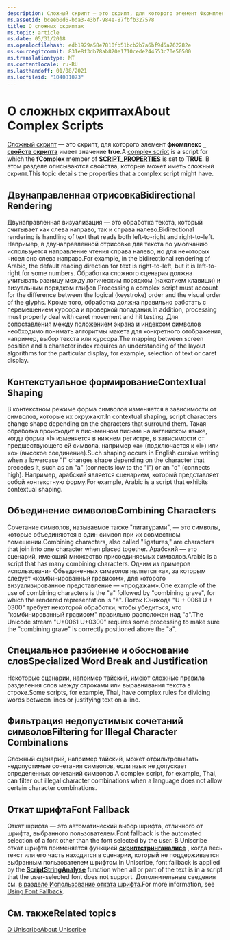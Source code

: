 ```yaml
---
description: Сложный скрипт — это скрипт, для которого элемент Фкомплекс свойств СКРИПТа \_ имеет значение true. В этом разделе описываются свойства, которые может иметь сложный скрипт.
ms.assetid: bceeb0d6-bda3-43bf-984e-87fbfb327578
title: О сложных скриптах
ms.topic: article
ms.date: 05/31/2018
ms.openlocfilehash: edb1929a58e7810fb51bcb2b7a6bf9d5a762282e
ms.sourcegitcommit: 831e8f3db78ab820e1710cede244553c70e50500
ms.translationtype: MT
ms.contentlocale: ru-RU
ms.lasthandoff: 01/08/2021
ms.locfileid: "104081073"
---
```

# <a name="about-complex-scripts"></a><span data-ttu-id="8c54a-104">О сложных скриптах</span><span class="sxs-lookup"><span data-stu-id="8c54a-104">About Complex Scripts</span></span>

<span data-ttu-id="8c54a-105">[Сложный скрипт](uniscribe-glossary.md) — это скрипт, для которого элемент **фкомплекс** [**\_ свойств скрипта**](/windows/desktop/api/Usp10/ns-usp10-script_properties) имеет значение **true**.</span><span class="sxs-lookup"><span data-stu-id="8c54a-105">A [complex script](uniscribe-glossary.md) is a script for which the **fComplex** member of [**SCRIPT\_PROPERTIES**](/windows/desktop/api/Usp10/ns-usp10-script_properties) is set to **TRUE**.</span></span> <span data-ttu-id="8c54a-106">В этом разделе описываются свойства, которые может иметь сложный скрипт.</span><span class="sxs-lookup"><span data-stu-id="8c54a-106">This topic details the properties that a complex script might have.</span></span>

## <a name="bidirectional-rendering"></a><span data-ttu-id="8c54a-107">Двунаправленная отрисовка</span><span class="sxs-lookup"><span data-stu-id="8c54a-107">Bidirectional Rendering</span></span>

<span data-ttu-id="8c54a-108">Двунаправленная визуализация — это обработка текста, который считывает как слева направо, так и справа налево.</span><span class="sxs-lookup"><span data-stu-id="8c54a-108">Bidirectional rendering is handling of text that reads both left-to-right and right-to-left.</span></span> <span data-ttu-id="8c54a-109">Например, в двунаправленной отрисовке для текста по умолчанию используется направление чтения справа налево, но для некоторых чисел оно слева направо.</span><span class="sxs-lookup"><span data-stu-id="8c54a-109">For example, in the bidirectional rendering of Arabic, the default reading direction for text is right-to-left, but it is left-to-right for some numbers.</span></span> <span data-ttu-id="8c54a-110">Обработка сложного сценария должна учитывать разницу между логическим порядком (нажатием клавиши) и визуальным порядком глифов.</span><span class="sxs-lookup"><span data-stu-id="8c54a-110">Processing a complex script must account for the difference between the logical (keystroke) order and the visual order of the glyphs.</span></span> <span data-ttu-id="8c54a-111">Кроме того, обработка должна правильно работать с перемещением курсора и проверкой попадания.</span><span class="sxs-lookup"><span data-stu-id="8c54a-111">In addition, processing must properly deal with caret movement and hit testing.</span></span> <span data-ttu-id="8c54a-112">Для сопоставления между положением экрана и индексом символов необходимо понимать алгоритмы макета для конкретного отображения, например, выбор текста или курсора.</span><span class="sxs-lookup"><span data-stu-id="8c54a-112">The mapping between screen position and a character index requires an understanding of the layout algorithms for the particular display, for example, selection of text or caret display.</span></span>

## <a name="contextual-shaping"></a><span data-ttu-id="8c54a-113">Контекстуальное формирование</span><span class="sxs-lookup"><span data-stu-id="8c54a-113">Contextual Shaping</span></span>

<span data-ttu-id="8c54a-114">В контекстном режиме форма символов изменяется в зависимости от символов, которые их окружают.</span><span class="sxs-lookup"><span data-stu-id="8c54a-114">In contextual shaping, script characters change shape depending on the characters that surround them.</span></span> <span data-ttu-id="8c54a-115">Такая обработка происходит в письменном письме на английском языке, когда форма «l» изменяется в нижнем регистре, в зависимости от предшествующего ей символа, например «a» (подключается к «l») или «o» (высокое соединение).</span><span class="sxs-lookup"><span data-stu-id="8c54a-115">Such shaping occurs in English cursive writing when a lowercase "l" changes shape depending on the character that precedes it, such as an "a" (connects low to the "l") or an "o" (connects high).</span></span> <span data-ttu-id="8c54a-116">Например, арабский является сценарием, который представляет собой контекстную форму.</span><span class="sxs-lookup"><span data-stu-id="8c54a-116">For example, Arabic is a script that exhibits contextual shaping.</span></span>

## <a name="combining-characters"></a><span data-ttu-id="8c54a-117">Объединение символов</span><span class="sxs-lookup"><span data-stu-id="8c54a-117">Combining Characters</span></span>

<span data-ttu-id="8c54a-118">Сочетание символов, называемое также "лигатурами", — это символы, которые объединяются в один символ при их совместном помещении.</span><span class="sxs-lookup"><span data-stu-id="8c54a-118">Combining characters, also called "ligatures," are characters that join into one character when placed together.</span></span> <span data-ttu-id="8c54a-119">Арабский — это сценарий, имеющий множество присоединяемых символов.</span><span class="sxs-lookup"><span data-stu-id="8c54a-119">Arabic is a script that has many combining characters.</span></span> <span data-ttu-id="8c54a-120">Одним из примеров использования Объединенных символов является «a», за которым следует «комбинированный грависом», для которого визуализированное представление — «продажам».</span><span class="sxs-lookup"><span data-stu-id="8c54a-120">One example of the use of combining characters is the "a" followed by "combining grave", for which the rendered representation is "à".</span></span> <span data-ttu-id="8c54a-121">Поток Юникода "U + 0061 U + 0300" требует некоторой обработки, чтобы убедиться, что "комбинированный грависом" правильно расположен над "a".</span><span class="sxs-lookup"><span data-stu-id="8c54a-121">The Unicode stream "U+0061 U+0300" requires some processing to make sure the "combining grave" is correctly positioned above the "a".</span></span>

## <a name="specialized-word-break-and-justification"></a><span data-ttu-id="8c54a-122">Специальное разбиение и обоснование слов</span><span class="sxs-lookup"><span data-stu-id="8c54a-122">Specialized Word Break and Justification</span></span>

<span data-ttu-id="8c54a-123">Некоторые сценарии, например тайский, имеют сложные правила разделения слов между строками или выравнивания текста в строке.</span><span class="sxs-lookup"><span data-stu-id="8c54a-123">Some scripts, for example, Thai, have complex rules for dividing words between lines or justifying text on a line.</span></span>

## <a name="filtering-for-illegal-character-combinations"></a><span data-ttu-id="8c54a-124">Фильтрация недопустимых сочетаний символов</span><span class="sxs-lookup"><span data-stu-id="8c54a-124">Filtering for Illegal Character Combinations</span></span>

<span data-ttu-id="8c54a-125">Сложный сценарий, например тайский, может отфильтровывать недопустимые сочетания символов, если язык не допускает определенных сочетаний символов.</span><span class="sxs-lookup"><span data-stu-id="8c54a-125">A complex script, for example, Thai, can filter out illegal character combinations when a language does not allow certain character combinations.</span></span>

## <a name="font-fallback"></a><span data-ttu-id="8c54a-126">Откат шрифта</span><span class="sxs-lookup"><span data-stu-id="8c54a-126">Font Fallback</span></span>

<span data-ttu-id="8c54a-127">Откат шрифта — это автоматический выбор шрифта, отличного от шрифта, выбранного пользователем.</span><span class="sxs-lookup"><span data-stu-id="8c54a-127">Font fallback is the automated selection of a font other than the font selected by the user.</span></span> <span data-ttu-id="8c54a-128">В Uniscribe откат шрифта применяется функцией [**скриптстринганалисе**](/windows/desktop/api/Usp10/nf-usp10-scriptstringanalyse) , когда весь текст или его часть находится в сценарии, который не поддерживается выбранным пользователем шрифтом.</span><span class="sxs-lookup"><span data-stu-id="8c54a-128">In Uniscribe, font fallback is applied by the [**ScriptStringAnalyse**](/windows/desktop/api/Usp10/nf-usp10-scriptstringanalyse) function when all or part of the text is in a script that the user-selected font does not support.</span></span> <span data-ttu-id="8c54a-129">Дополнительные сведения см. [в разделе Использование отката шрифта](using-font-fallback.md).</span><span class="sxs-lookup"><span data-stu-id="8c54a-129">For more information, see [Using Font Fallback](using-font-fallback.md).</span></span>

## <a name="related-topics"></a><span data-ttu-id="8c54a-130">См. также</span><span class="sxs-lookup"><span data-stu-id="8c54a-130">Related topics</span></span>

<dl> <dt>

[<span data-ttu-id="8c54a-131">О Uniscribe</span><span class="sxs-lookup"><span data-stu-id="8c54a-131">About Uniscribe</span></span>](about-uniscribe.md)
</dt> </dl>

 

 



